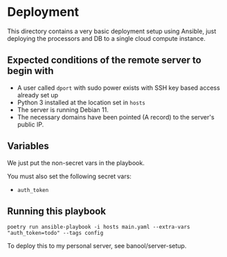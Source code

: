 # Deployment

This directory contains a very basic deployment setup using Ansible, just deploying the processors and DB to a single cloud compute instance.

## Expected conditions of the remote server to begin with
- A user called `dport` with sudo power exists with SSH key based access already set up
- Python 3 installed at the location set in `hosts`
- The server is running Debian 11.
- The necessary domains have been pointed (A record) to the server's public IP.

## Variables
We just put the non-secret vars in the playbook.

You must also set the following secret vars:
- `auth_token`

## Running this playbook
```
poetry run ansible-playbook -i hosts main.yaml --extra-vars "auth_token=todo" --tags config
```

To deploy this to my personal server, see banool/server-setup.

